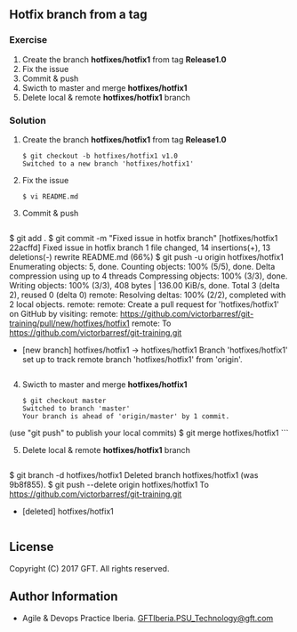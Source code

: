 ## Hotfix branch from a tag

### Exercise

 1. Create the branch **hotfixes/hotfix1** from tag **Release1.0**
 2. Fix the issue
 3. Commit & push
 4. Swicth to master and merge **hotfixes/hotfix1**
 5. Delete local & remote **hotfixes/hotfix1** branch

### Solution
 
 1. Create the branch **hotfixes/hotfix1** from tag **Release1.0**  
  
    ```
    $ git checkout -b hotfixes/hotfix1 v1.0
    Switched to a new branch 'hotfixes/hotfix1'
    ```  
 2. Fix the issue  

    ```
    $ vi README.md
    ```  
 3. Commit & push  

    ```
$ git add .
$ git commit -m "Fixed issue in hotfix branch"
[hotfixes/hotfix1 22acffd] Fixed issue in hotfix branch
 1 file changed, 14 insertions(+), 13 deletions(-)
 rewrite README.md (66%)
$ git push -u origin hotfixes/hotfix1
Enumerating objects: 5, done.
Counting objects: 100% (5/5), done.
Delta compression using up to 4 threads
Compressing objects: 100% (3/3), done.
Writing objects: 100% (3/3), 408 bytes | 136.00 KiB/s, done.
Total 3 (delta 2), reused 0 (delta 0)
remote: Resolving deltas: 100% (2/2), completed with 2 local objects.
remote:
remote: Create a pull request for 'hotfixes/hotfix1' on GitHub by visiting:
remote:      https://github.com/victorbarresf/git-training/pull/new/hotfixes/hotfix1
remote:
To https://github.com/victorbarresf/git-training.git
 * [new branch]      hotfixes/hotfix1 -> hotfixes/hotfix1
Branch 'hotfixes/hotfix1' set up to track remote branch 'hotfixes/hotfix1' from 'origin'.
    ```

 4. Swicth to master and merge **hotfixes/hotfix1**  

    ```
    $ git checkout master
    Switched to branch 'master'
    Your branch is ahead of 'origin/master' by 1 commit.
  (use "git push" to publish your local commits)
    $ git merge hotfixes/hotfix1
    ```
    
 5. Delete local & remote **hotfixes/hotfix1** branch  
 
    ```
 $ git branch -d hotfixes/hotfix1
Deleted branch hotfixes/hotfix1 (was 9b8f855).
$ git push --delete origin hotfixes/hotfix1
To https://github.com/victorbarresf/git-training.git
 - [deleted]         hotfixes/hotfix1
    ```
 
## License
Copyright (C) 2017 GFT. All rights reserved.

## Author Information
* Agile & Devops Practice Iberia. GFTIberia.PSU_Technology@gft.com

